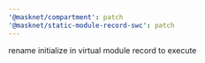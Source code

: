 ```yaml
---
'@masknet/compartment': patch
'@masknet/static-module-record-swc': patch
---
```


rename initialize in virtual module record to execute
